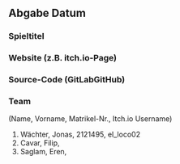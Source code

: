 ## Abgabe      Datum 

### Spieltitel


### Website (z.B. itch.io-Page)


### Source-Code (GitLabGitHub)


### Team  
(Name, Vorname, Matrikel-Nr., Itch.io Username)

1. Wächter, Jonas, 2121495, el_loco02
2. Cavar, Filip,
3. Saglam, Eren,
